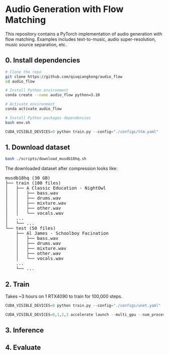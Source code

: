 # Audio Generation with Flow Matching

This repository contains a PyTorch implementation of audio generation with flow matching. Examples includes text-to-music, audio super-resolution, music source separation, etc.


## 0. Install dependencies

```bash
# Clone the repo
git clone https://github.com/qiuqiangkong/audio_flow
cd audio_flow

# Install Python environment
conda create --name audio_flow python=3.10

# Activate environment
conda activate audio_flow

# Install Python packages dependencies
bash env.sh
```

```python
CUDA_VISIBLE_DEVICES=0 python train.py --config="./configs/ttm.yaml"
```















## 1. Download dataset

```bash
bash ./scripts/download_musdb18hq.sh
```

The downloaded dataset after compression looks like:

<pre>
musdb18hq (30 GB)
├── train (100 files)
│   ├── A Classic Education - NightOwl
│   │   ├── bass.wav
│   │   ├── drums.wav
│   │   ├── mixture.wav
│   │   ├── other.wav
│   │   └── vocals.wav
│   ... 
│   └── ...
└── test (50 files)
    ├── Al James - Schoolboy Facination
    │   ├── bass.wav
    │   ├── drums.wav
    │   ├── mixture.wav
    │   ├── other.wav
    │   └── vocals.wav
    ... 
    └── ...
</pre>

## 2. Train

Takes \~3 hours on 1 RTX4090 to train for 100,000 steps.

```python
CUDA_VISIBLE_DEVICES=0 python train.py --config="./configs/unet.yaml"
```

```python
CUDA_VISIBLE_DEVICES=0,1,2,3 accelerate launch --multi_gpu --num_processes 4 train_accelerate.py --config="./configs/unet.yaml"
```

## 3. Inference

## 4. Evaluate

